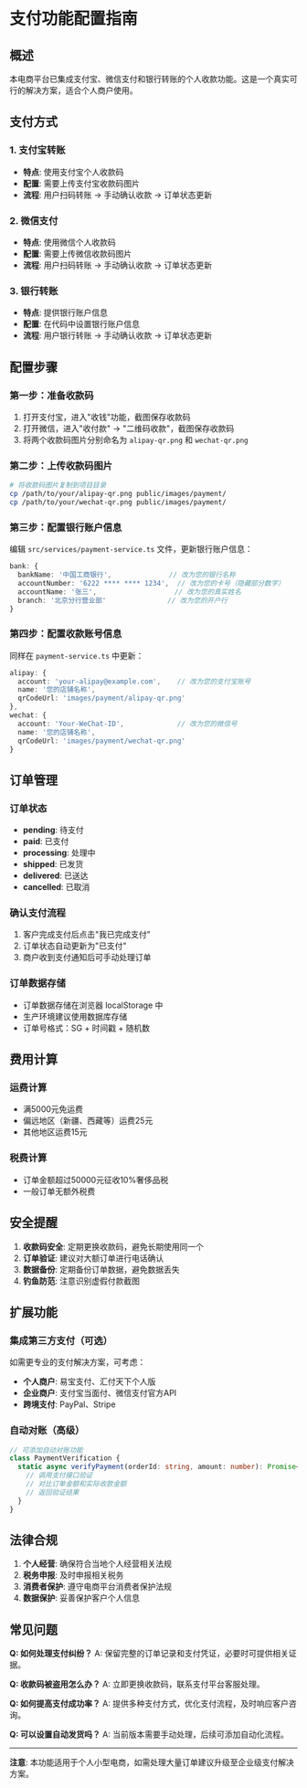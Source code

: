 # 支付功能配置指南

## 概述
本电商平台已集成支付宝、微信支付和银行转账的个人收款功能。这是一个真实可行的解决方案，适合个人商户使用。

## 支付方式

### 1. 支付宝转账
- **特点**: 使用支付宝个人收款码
- **配置**: 需要上传支付宝收款码图片
- **流程**: 用户扫码转账 → 手动确认收款 → 订单状态更新

### 2. 微信支付
- **特点**: 使用微信个人收款码  
- **配置**: 需要上传微信收款码图片
- **流程**: 用户扫码转账 → 手动确认收款 → 订单状态更新

### 3. 银行转账
- **特点**: 提供银行账户信息
- **配置**: 在代码中设置银行账户信息
- **流程**: 用户银行转账 → 手动确认收款 → 订单状态更新

## 配置步骤

### 第一步：准备收款码
1. 打开支付宝，进入"收钱"功能，截图保存收款码
2. 打开微信，进入"收付款" → "二维码收款"，截图保存收款码
3. 将两个收款码图片分别命名为 `alipay-qr.png` 和 `wechat-qr.png`

### 第二步：上传收款码图片
```bash
# 将收款码图片复制到项目目录
cp /path/to/your/alipay-qr.png public/images/payment/
cp /path/to/your/wechat-qr.png public/images/payment/
```

### 第三步：配置银行账户信息
编辑 `src/services/payment-service.ts` 文件，更新银行账户信息：

```typescript
bank: {
  bankName: '中国工商银行',              // 改为您的银行名称
  accountNumber: '6222 **** **** 1234',  // 改为您的卡号（隐藏部分数字）
  accountName: '张三',                   // 改为您的真实姓名
  branch: '北京分行营业部'               // 改为您的开户行
}
```

### 第四步：配置收款账号信息
同样在 `payment-service.ts` 中更新：

```typescript
alipay: {
  account: 'your-alipay@example.com',    // 改为您的支付宝账号
  name: '您的店铺名称',
  qrCodeUrl: 'images/payment/alipay-qr.png'
},
wechat: {
  account: 'Your-WeChat-ID',             // 改为您的微信号
  name: '您的店铺名称',
  qrCodeUrl: 'images/payment/wechat-qr.png'
}
```

## 订单管理

### 订单状态
- **pending**: 待支付
- **paid**: 已支付
- **processing**: 处理中
- **shipped**: 已发货
- **delivered**: 已送达
- **cancelled**: 已取消

### 确认支付流程
1. 客户完成支付后点击"我已完成支付"
2. 订单状态自动更新为"已支付"
3. 商户收到支付通知后可手动处理订单

### 订单数据存储
- 订单数据存储在浏览器 localStorage 中
- 生产环境建议使用数据库存储
- 订单号格式：SG + 时间戳 + 随机数

## 费用计算

### 运费计算
- 满5000元免运费
- 偏远地区（新疆、西藏等）运费25元
- 其他地区运费15元

### 税费计算
- 订单金额超过50000元征收10%奢侈品税
- 一般订单无额外税费

## 安全提醒

1. **收款码安全**: 定期更换收款码，避免长期使用同一个
2. **订单验证**: 建议对大额订单进行电话确认
3. **数据备份**: 定期备份订单数据，避免数据丢失
4. **钓鱼防范**: 注意识别虚假付款截图

## 扩展功能

### 集成第三方支付（可选）
如需更专业的支付解决方案，可考虑：
- **个人商户**: 易宝支付、汇付天下个人版
- **企业商户**: 支付宝当面付、微信支付官方API
- **跨境支付**: PayPal、Stripe

### 自动对账（高级）
```typescript
// 可添加自动对账功能
class PaymentVerification {
  static async verifyPayment(orderId: string, amount: number): Promise<boolean> {
    // 调用支付接口验证
    // 对比订单金额和实际收款金额
    // 返回验证结果
  }
}
```

## 法律合规

1. **个人经营**: 确保符合当地个人经营相关法规
2. **税务申报**: 及时申报相关税务
3. **消费者保护**: 遵守电商平台消费者保护法规
4. **数据保护**: 妥善保护客户个人信息

## 常见问题

**Q: 如何处理支付纠纷？**
A: 保留完整的订单记录和支付凭证，必要时可提供相关证据。

**Q: 收款码被盗用怎么办？**
A: 立即更换收款码，联系支付平台客服处理。

**Q: 如何提高支付成功率？**
A: 提供多种支付方式，优化支付流程，及时响应客户咨询。

**Q: 可以设置自动发货吗？**
A: 当前版本需要手动处理，后续可添加自动化流程。

---

**注意**: 本功能适用于个人小型电商，如需处理大量订单建议升级至企业级支付解决方案。 